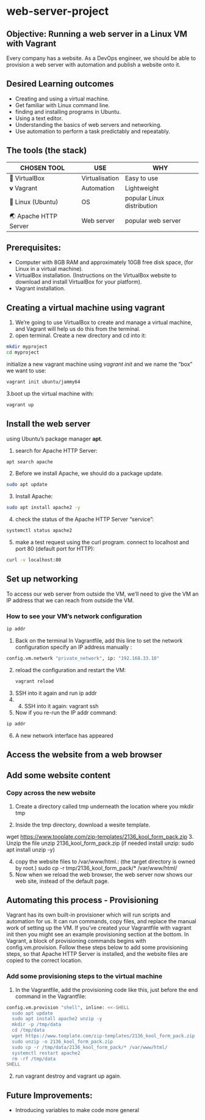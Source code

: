# web-server-project
## Objective: Running a web server in a Linux VM with Vagrant 
Every company has a website. As a DevOps engineer, we should be able to provision a web server with automation and publish a website onto it.
## Desired Learning outcomes
-	Creating and using a virtual machine.
-	Get familiar with Linux command line.
-	finding and installing programs in Ubuntu.
-	Using a text editor.
-	Understanding the basics of web servers and networking.
-	Use automation to perform a task predictably and repeatably.
## The tools (the stack)
| CHOSEN TOOL  | USE | WHY |
| ------------- | ------------- | ------------- |
| 🧊 VirtualBox  | Virtualisation   | Easy to use  |
| **v** Vagrant  | Automation   | Lightweight  |
| 🐧 Linux (Ubuntu) | OS | popular Linux distribution |
| 🌏 Apache HTTP Server | Web server  | popular web server |

## Prerequisites:
-	Computer with 8GB RAM and approximately 10GB free disk space, (for Linux in a virtual machine).
-	VirtualBox installation. (Instructions on the VirtualBox website to download and install VirtualBox for your platform).
-	Vagrant installation.

## Creating a virtual machine using vagrant
1.	We’re going to use VirtualBox to create and manage a virtual machine, and Vagrant will help us do this from the terminal.
2.	open terminal. Create a new directory and cd into it:
```bash
mkdir myproject
cd myproject
```
initialize a new vagrant machine using *vagrant init* and we name the “box” we want to use:
```bash
vagrant init ubuntu/jammy64
```
3.boot up the virtual machine with: 
```bash
vagrant up
```

## Install the web server
using  Ubuntu’s package manager **apt**.
1.  search for Apache HTTP Server:
```bash
apt search apache 
```
2. Before we install Apache, we should do a package update.
```bash
sudo apt update
```
3. Install Apache:
```bash
sudo apt install apache2 -y
```
4.	check the status of the Apache HTTP Server “service”:
```bash
systemctl status apache2
```
5.	make a test request using the curl program. connect to localhost and port 80 (default port for HTTP):
```bash
curl -v localhost:80
```
## Set up networking
To access our web server from outside the VM, we’ll need to give the VM an IP address that we can reach from outside the VM.
### How to see your VM’s network configuration
```bash
ip addr
```

1. Back on the terminal In Vagrantfile, add this line to set the network configuration
 specify an IP address manually :
  ```bash
  config.vm.network "private_network", ip: "192.168.33.10"
  ```
2. reload the configuration and restart the VM:
   ```bash
   vagrant reload
   ```
3. SSH into it again and run ip addr
4. 4.	SSH into it again: vagrant ssh
5.	Now if you re-run the IP addr command:
   ```bash
   ip addr
   ```
6. A new network interface has appeared
## Access the website from a web browser


## Add some website content

### Copy across the new website
1.	Create a directory called tmp underneath the location where you 
mkdir tmp

2.	Inside the tmp directory, download a wesite template.

wget https://www.tooplate.com/zip-templates/2136_kool_form_pack.zip
3.	Unzip the file
unzip 2136_kool_form_pack.zip 
(if needed install unzip: sudo apt install unzip -y)

4.	copy the website files to /var/www/html.:
(the target directory is owned by root.)
sudo cp -r tmp/2136_kool_form_pack/* /var/www/html/
5.	Now when we reload the web browser, the web server now shows our web site, instead of the default page.

## Automating this process - Provisioning
Vagrant has its own built-in provisioner which will run scripts and automation for us.
It can run commands, copy files, and replace the manual work of setting up the VM.
If you’ve created your Vagrantfile with vagrant init then you might see an example provisioning section at the bottom.
In Vagrant, a block of provisioning commands begins with config.vm.provision.
Follow these steps below to add some provisioning steps, so that Apache HTTP Server is installed, and the website files are copied to the correct location.
### Add some provisioning steps to the virtual machine
1.	In the Vagrantfile, add the provisioning code like this, just before the end command in the Vagrantfile:

   ```bash
   config.vm.provision "shell", inline: <<-SHELL
     sudo apt update
     sudo apt install apache2 unzip -y
     mkdir -p /tmp/data
     cd /tmp/data
     wget https://www.tooplate.com/zip-templates/2136_kool_form_pack.zip
     sudo unzip -o 2136_kool_form_pack.zip
     sudo cp -r /tmp/data/2136_kool_form_pack/* /var/www/html/
     systemctl restart apache2
     rm -rf /tmp/data
   SHELL
```
2. run vagrant destroy and vagrant up again.

## Future Improvements:
- Introducing variables to make code more general 
